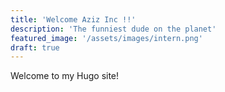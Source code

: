 ```yaml
---
title: 'Welcome Aziz Inc !!'
description: 'The funniest dude on the planet'
featured_image: '/assets/images/intern.png'
draft: true
---
```


Welcome to my Hugo site!